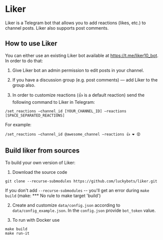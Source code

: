 # Liker
Liker is a Telegram bot that allows you to add reactions (likes, etc.) to channel posts. Liker also supports post comments.

## How to use Liker
You can either use an existing Liker bot available at https://t.me/liker10_bot. In order to do that:

1. Give Liker bot an admin permission to edit posts in your channel.

2. If you have a discussion group (e.g. post comments) — add Liker to the group also.

3. In order to customize reactions (👍 is a default reaction) send the following command to Liker in Telegram:
```
/set_reactions —channel_id [YOUR_CHANNEL_ID] —reactions [SPACE_SEPARATED_REACTIONS]
```
For example:
```
/set_reactions —channel_id @awesome_channel —reactions 👍 ❤ 😡
```

## Build liker from sources
To build your own version of Liker:

1. Download the source code
```
git clone --recurse-submodules https://github.com/luckybots/liker.git
```
If you don't add `--recurse-submodules` -- you'll get an error during `make build` (make: *** No rule to make target 'build')

2. Create and customize `data/config.json` according to `data/config_example.json`.
In the `config.json` provide `bot_token` value.

3. To run with Docker use
```
make build
make run-it
```
